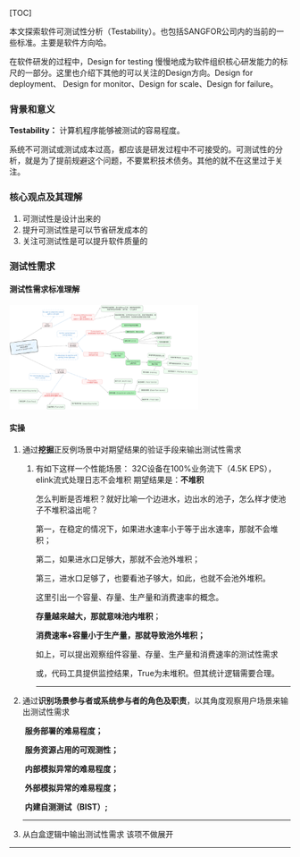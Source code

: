 [TOC]

本文探索软件可测试性分析（Testability）。也包括SANGFOR公司内的当前的一些标准。主要是软件方向哈。

在软件研发的过程中，Design for testing 慢慢地成为软件组织核心研发能力的标尺的一部分。这里也介绍下其他的可以关注的Design方向。Design for deployment、 Design for monitor、Design for scale、Design for failure。

### 背景和意义

**Testability：** 计算机程序能够被测试的容易程度。

系统不可测试或测试成本过高，都应该是研发过程中不可接受的。可测试性的分析，就是为了提前规避这个问题，不要累积技术债务。其他的就不在这里过于关注。

### 核心观点及其理解

1.  可测试性是设计出来的
2.  提升可测试性是可以节省研发成本的
3.  关注可测试性是可以提升软件质量的



### 测试性需求

#### 测试性需求标准理解

<img src="./md_img/testability-ZTA.png" style="zoom: 33%;" />



#### 实操

1. 通过**挖掘**正反例场景中对期望结果的验证手段来输出测试性需求

   1. 有如下这样一个性能场景：
      	32C设备在100%业务流下（4.5K EPS），elink流式处理日志不会堆积
      期望结果是：**不堆积**

      怎么判断是否堆积？就好比喻一个边进水，边出水的池子，怎么样才使池子不堆积溢出呢？

      第一，在稳定的情况下，如果进水速率小于等于出水速率，那就不会堆积；

      第二，如果进水口足够大，那就不会池外堆积；

      第三，进水口足够了，也要看池子够大，如此，也就不会池外堆积。

      这里引出一个容量、存量、生产量和消费速率的概念。

      **存量越来越大，那就意味池内堆积**； 

      **消费速率+容量小于生产量，那就导致池外堆积；**

      如上，可以提出观察组件容量、存量、生产量和消费速率的测试性需求

      或，代码工具提供监控结果，True为未堆积。但其统计逻辑需要合理。

      ----

      

2. 通过**识别场景参与者或系统参与者的角色及职责**，以其角度观察用户场景来输出测试性需求

   ​	**服务部署的难易程度；**

   ​	**服务资源占用的可观测性；**

   ​	**内部模拟异常的难易程度；**

   ​	**外部模拟异常的难易程度；**

   ​	**内建自测测试（BIST）;**

   ----

   

3. 从白盒逻辑中输出测试性需求
   该项不做展开



---





